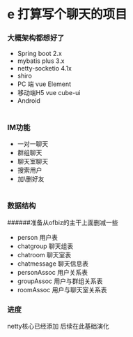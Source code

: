 # e 打算写个聊天的项目

### 大概架构都想好了

* Spring boot 2.x
* mybatis plus 3.x
* netty-socketio 4.1x
* shiro
* PC 端 vue Element 
* 移动端H5 vue cube-ui 
* Android
#
### IM功能
* 一对一聊天
* 群组聊天
* 聊天室聊天
* 搜索用户
* 加\删好友
#
### 数据结构
######准备从ofbiz的主干上面删减一些
* person 用户表
* chatgroup 聊天组表
* chatroom 聊天室表
* chatmessage 聊天信息表
* personAssoc 用户关系表
* groupAssoc 用户与群组关系表
* roomAssoc 用户与聊天室关系表

### 进度
netty核心已经添加 后续在此基础演化
